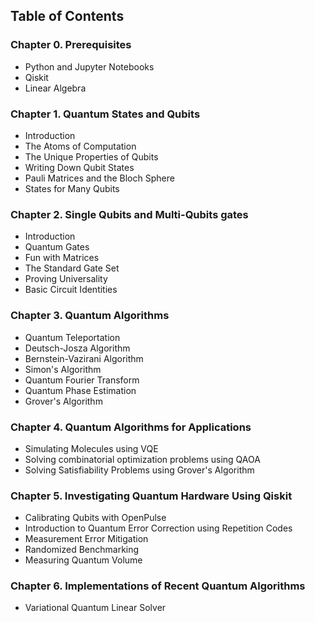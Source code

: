 ## Table of Contents
### Chapter 0. Prerequisites
- Python and Jupyter Notebooks
- Qiskit
- Linear Algebra
### Chapter 1. Quantum States and Qubits
- Introduction
- The Atoms of Computation
- The Unique Properties of Qubits
- Writing Down Qubit States
- Pauli Matrices and the Bloch Sphere
- States for Many Qubits
### Chapter 2. Single Qubits and Multi-Qubits gates
- Introduction
- Quantum Gates
- Fun with Matrices
- The Standard Gate Set
- Proving Universality
- Basic Circuit Identities
### Chapter 3. Quantum Algorithms
- Quantum Teleportation
- Deutsch-Josza Algorithm
- Bernstein-Vazirani Algorithm
- Simon's Algorithm
- Quantum Fourier Transform
- Quantum Phase Estimation
- Grover's Algorithm
### Chapter 4. Quantum Algorithms for Applications
- Simulating Molecules using VQE
- Solving combinatorial optimization problems using QAOA
- Solving Satisfiability Problems using Grover's Algorithm
### Chapter 5. Investigating Quantum Hardware Using Qiskit
- Calibrating Qubits with OpenPulse
- Introduction to Quantum Error Correction using Repetition Codes
- Measurement Error Mitigation
- Randomized Benchmarking
- Measuring Quantum Volume
### Chapter 6. Implementations of Recent Quantum Algorithms
- Variational Quantum Linear Solver
